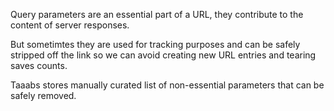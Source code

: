 Query parameters are an essential part of a URL, they contribute to the content of server responses.

But sometimtes they are used for tracking purposes and can be safely stripped off the link so we can avoid creating new URL entries and tearing saves counts.

Taaabs stores manually curated list of non-essential parameters that can be safely removed.